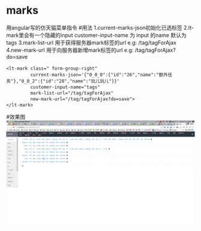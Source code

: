 # marks
用angular写的仿天猫菜单指令
#用法
1.current-marks-json初始化已选标签
2.lt-mark里会有一个隐藏的input customer-input-name 为 input 的name 默认为tags 
3.mark-list-url 用于获得服务器mark标签的url  e.g: /tag/tagForAjax
4.new-mark-url 用于向服务器新增mark标签的url e.g: /tag/tagForAjax?do=save
```
<lt-mark class=" form-group-right"
         current-marks-json='{"0_0_0":{"id":"26","name":"额外任务"},"0_0_2":{"id":"28","name":"玩儿玩儿"}}'
         customer-input-name="tags"
         mark-list-url="/tag/tagForAjax"
         new-mark-url="/tag/tagForAjax?do=save">
</lt-mark>
```
#效果图
![效果图](https://raw.githubusercontent.com/sakurallj/marks/master/images/example.png)
